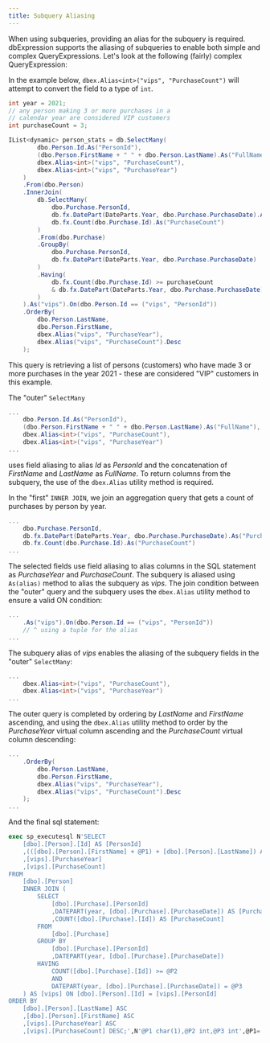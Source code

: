 ```yaml
---
title: Subquery Aliasing
---
```


When using subqueries, providing an alias for the subquery is required.  dbExpression supports the aliasing of subqueries to enable both simple and complex QueryExpressions. Let's look at the following (fairly) complex QueryExpression:

In the example below, ```dbex.Alias<int>("vips", "PurchaseCount")``` will attempt to convert the field to a type of ```int```.

```csharp
int year = 2021;
// any person making 3 or more purchases in a 
// calendar year are considered VIP customers
int purchaseCount = 3;

IList<dynamic> person_stats = db.SelectMany(
        dbo.Person.Id.As("PersonId"),
        (dbo.Person.FirstName + " " + dbo.Person.LastName).As("FullName"),
        dbex.Alias<int>("vips", "PurchaseCount"),
        dbex.Alias<int>("vips", "PurchaseYear")
    )
    .From(dbo.Person)
    .InnerJoin(
        db.SelectMany(
            dbo.Purchase.PersonId,
            db.fx.DatePart(DateParts.Year, dbo.Purchase.PurchaseDate).As("PurchaseYear"),
            db.fx.Count(dbo.Purchase.Id).As("PurchaseCount")
        )
        .From(dbo.Purchase)
        .GroupBy(
            dbo.Purchase.PersonId,
            db.fx.DatePart(DateParts.Year, dbo.Purchase.PurchaseDate)
        )
        .Having(
            db.fx.Count(dbo.Purchase.Id) >= purchaseCount
            & db.fx.DatePart(DateParts.Year, dbo.Purchase.PurchaseDate) == year
        )
    ).As("vips").On(dbo.Person.Id == ("vips", "PersonId"))
    .OrderBy(
        dbo.Person.LastName,
        dbo.Person.FirstName,
        dbex.Alias("vips", "PurchaseYear"),
        dbex.Alias("vips", "PurchaseCount").Desc
    );

```
This query is retrieving a list of persons (customers) who have made 3 or more purchases in the year 2021 - these are considered "VIP" customers in this example.

The "outer" ```SelectMany```

```csharp
...
    dbo.Person.Id.As("PersonId"),
    (dbo.Person.FirstName + " " + dbo.Person.LastName).As("FullName"),
    dbex.Alias<int>("vips", "PurchaseCount"),
    dbex.Alias<int>("vips", "PurchaseYear")
...
```

uses field aliasing to alias *Id* as *PersonId* and the concatenation of *FirstName* and *LastName* as *FullName*.  To return columns from the subquery, the use of the ```dbex.Alias``` utility method is required.

In the "first" ```INNER JOIN```, we join an aggregation query that gets a count of purchases by person by year.

```csharp
...
    dbo.Purchase.PersonId,
    db.fx.DatePart(DateParts.Year, dbo.Purchase.PurchaseDate).As("PurchaseYear"),
    db.fx.Count(dbo.Purchase.Id).As("PurchaseCount")
...
```

The selected fields use field aliasing to alias columns in the SQL statement as *PurchaseYear* and *PurchaseCount*.  The subquery is aliased using ```As(alias)``` method to alias the subquery as *vips*.  The join condition between the "outer" query and the subquery uses the ```dbex.Alias``` utility method to ensure a valid ON condition:

```csharp
...
    .As("vips").On(dbo.Person.Id == ("vips", "PersonId")) 
	// ^ using a tuple for the alias
...
```

The subquery alias of *vips* enables the aliasing of the subquery fields in the "outer" ```SelectMany```:

```csharp
...
    dbex.Alias<int>("vips", "PurchaseCount"),
    dbex.Alias<int>("vips", "PurchaseYear")
...
```

The outer query is completed by ordering by *LastName* and *FirstName* ascending, and using the ```dbex.Alias``` utility method to order by the *PurchaseYear* virtual column ascending and the *PurchaseCount* virtual column descending:

```csharp
...
    .OrderBy(
        dbo.Person.LastName,
        dbo.Person.FirstName,
        dbex.Alias("vips", "PurchaseYear"),
        dbex.Alias("vips", "PurchaseCount").Desc
    );
...
```
And the final sql statement:
```sql
exec sp_executesql N'SELECT
	[dbo].[Person].[Id] AS [PersonId]
	,(([dbo].[Person].[FirstName] + @P1) + [dbo].[Person].[LastName]) AS [FullName]
	,[vips].[PurchaseYear]
	,[vips].[PurchaseCount]
FROM
	[dbo].[Person]
	INNER JOIN (
		SELECT
			[dbo].[Purchase].[PersonId]
			,DATEPART(year, [dbo].[Purchase].[PurchaseDate]) AS [PurchaseYear]
			,COUNT([dbo].[Purchase].[Id]) AS [PurchaseCount]
		FROM
			[dbo].[Purchase]
		GROUP BY
			[dbo].[Purchase].[PersonId]
			,DATEPART(year, [dbo].[Purchase].[PurchaseDate])
		HAVING
			COUNT([dbo].[Purchase].[Id]) >= @P2
			AND
			DATEPART(year, [dbo].[Purchase].[PurchaseDate]) = @P3
	) AS [vips] ON [dbo].[Person].[Id] = [vips].[PersonId]
ORDER BY
	[dbo].[Person].[LastName] ASC
	,[dbo].[Person].[FirstName] ASC
	,[vips].[PurchaseYear] ASC
	,[vips].[PurchaseCount] DESC;',N'@P1 char(1),@P2 int,@P3 int',@P1=' ',@P2=3,@P3=2019

```
